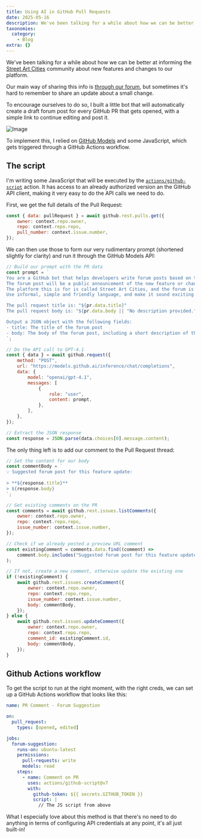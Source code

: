 ```yaml
---
title: Using AI in GitHub Pull Requests
date: 2025-05-16
description: We've been talking for a while about how we can be better at informing the Street Art Cities community about new features and changes to our...
taxonomies:
  category:
    - Blog
extra: {}
---
```



We've been talking for a while about how we can be better at informing the [Street Art Cities](https://streetartcities.com) community about new features and changes to our platform.

Our main way of sharing this info is [through our forum](https://streetart.community/), but sometimes it's hard to remember to share an update about a small change.

To encourage ourselves to do so, I built a little bot that will automatically create a draft forum post for every GitHub PR that gets opened, with a simple link to continue editing and post it.

<img src="https://mirri.link/sG4kcg8" alt="Image" />

To implement this, I relied on [GitHub Models](https://docs.github.com/en/github-models/prototyping-with-ai-models) and some JavaScript, which gets triggered through a GitHub Actions workflow.

## The script
I'm writing some JavaScript that will be executed by the [`actions/github-script`](https://github.com/actions/github-script) action. It has access to an already authorized version an the GitHub API client, making it very easy to do the API calls we need to do.

First, we get the full details of the Pull Request:

```js
const { data: pullRequest } = await github.rest.pulls.get({
	owner: context.repo.owner,
	repo: context.repo.repo,
	pull_number: context.issue.number,
});
```

We can then use those to form our very rudimentary prompt (shortened slightly for clarity) and run it through the GitHub Models API:

```js
// Build our prompt with the PR data
const prompt = `
You are a GitHub bot that helps developers write forum posts based on their pull request descriptions.
The forum post will be a public announcement of the new feature or change, for a non-technical audience.
The platform this is for is called Street Art Cities, and the forum is located at https://streetart.community.
Use informal, simple and friendly language, and make it sound exciting. Our focus is on community, street art and culture.

The pull request title is: "${pr.data.title}"
The pull request body is: "${pr.data.body || "No description provided."}"

Output a JSON object with the following fields:
- title: The title of the forum post
- body: The body of the forum post, including a short description of the feature or change, and any relevant links or images. You can use Markdown syntax for formatting.
`;

// Do the API call to GPT-4.1
const { data } = await github.request({
	method: "POST",
	url: "https://models.github.ai/inference/chat/completions",
	data: {
		model: "openai/gpt-4.1",
		messages: [
			{
				role: "user",
				content: prompt,
			},
		],
	},
});

// Extract the JSON response
const response = JSON.parse(data.choices[0].message.content);
```

The only thing left is to add our comment to the Pull Request thread:

```js
// Set the content for our body
const commentBody = `
💡 Suggested forum post for this feature update:
	
> **${response.title}**
> ${response.body}
`;

// Get existing comments on the PR
const comments = await github.rest.issues.listComments({
	owner: context.repo.owner,
	repo: context.repo.repo,
	issue_number: context.issue.number,
});

// Check if we already posted a preview URL comment
const existingComment = comments.data.find((comment) =>
	comment.body.includes("Suggested forum post for this feature update:"),
);

// If not, create a new comment, otherwise update the existing one
if (!existingComment) {
	await github.rest.issues.createComment({
		owner: context.repo.owner,
		repo: context.repo.repo,
		issue_number: context.issue.number,
		body: commentBody,
	});
} else {
	await github.rest.issues.updateComment({
		owner: context.repo.owner,
		repo: context.repo.repo,
		comment_id: existingComment.id,
		body: commentBody,
	});
}
```

## Github Actions workflow
To get the script to run at the right moment, with the right creds, we can set up a GitHub Actions workflow that looks like this:

```yaml
name: PR Comment - Forum Suggestion

on:
  pull_request:
    types: [opened, edited]

jobs:
  forum-suggestion:
    runs-on: ubuntu-latest
    permissions:
      pull-requests: write
      models: read
    steps:
      - name: Comment on PR
        uses: actions/github-script@v7
        with:
          github-token: ${{ secrets.GITHUB_TOKEN }}
          script: |
            // The JS script from above
```

What I especially love about this method is that there's no need to do anything in terms of configuring API credentials at any point, it's all just built-in!

<style>a[href="#internal-link"] { color: #9b9b9b; text-decoration: none !important; }</style>